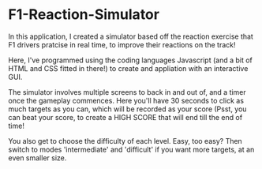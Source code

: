 # F1-Reaction-Simulator
In this application, I created a simulator based off the reaction exercise that F1 drivers pratcise in real time, to improve their reactions on the track!

Here, I've programmed using the coding languages Javascript (and a bit of HTML and CSS fitted in there!) to create and appliation with an interactive GUI.

The simulator involves multiple screens to back in and out of, and a timer once the gameplay commences. Here you'll have 30 seconds to click as much targets as you can, which will be recorded as your score (Psst, you can beat your score, to create a HIGH SCORE that will end till the end of time!

You also get to choose the difficulty of each level. Easy, too easy? Then switch to modes 'intermediate' and 'difficult' if you want more targets, at an even smaller size.
